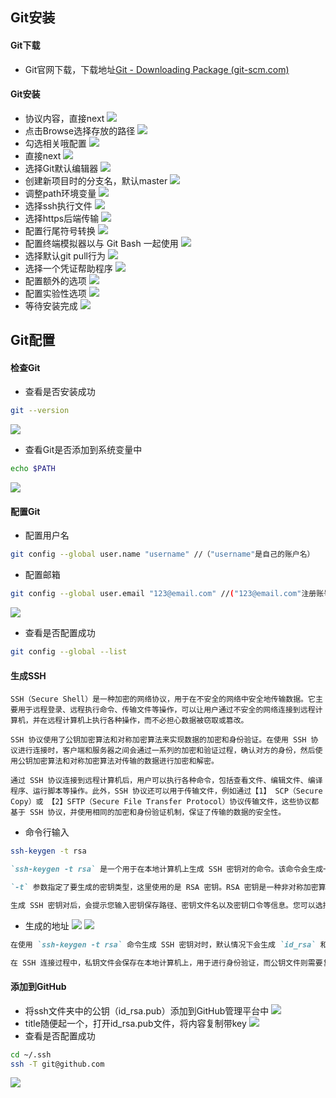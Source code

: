 ## Git安装
#### Git下载
- Git官网下载，下载地址[Git - Downloading Package (git-scm.com)](https://git-scm.com/download/win)
#### Git安装
- 协议内容，直接next
![](../static/annex/Pasted%20image%2020230626214912.png)
- 点击Browse选择存放的路径
![](../static/annex/Pasted%20image%2020230626215121.png)
- 勾选相关哦配置
![](../static/annex/Pasted%20image%2020230626215828.png)
- 直接next
![](../static/annex/Pasted%20image%2020230626215931.png)
- 选择Git默认编辑器
![](../static/annex/Pasted%20image%2020230626215952.png)
- 创建新项目时的分支名，默认master
![](../static/annex/Pasted%20image%2020230626220001.png)
- 调整path环境变量
![](../static/annex/Pasted%20image%2020230626220256.png)
- 选择ssh执行文件
![](../static/annex/Pasted%20image%2020230626220334.png)
- 选择https后端传输
![](Pasted%20image%2020230626220438.png)
- 配置行尾符号转换
![](../static/annex/Pasted%20image%2020230626220508.png)
- 配置终端模拟器以与 Git Bash 一起使用
![](../static/annex/Pasted%20image%2020230626220527.png)
- 选择默认git pull行为
![](../static/annex/Pasted%20image%2020230626220624.png)
- 选择一个凭证帮助程序
![](../static/annex/Pasted%20image%2020230626220705.png)
- 配置额外的选项
![](../static/annex/Pasted%20image%2020230626220755.png)
- 配置实验性选项
![](../static/annex/Pasted%20image%2020230626220829.png)
- 等待安装完成
![](../static/annex/Pasted%20image%2020230626220854.png)
## Git配置
#### 检查Git
- 查看是否安装成功
```bash
git --version
```
![](../static/annex/Pasted%20image%2020230626221245.png)
- 查看Git是否添加到系统变量中
```bash
echo $PATH
```
![](../static/annex/Pasted%20image%2020230626221458.png)
#### 配置Git
- 配置用户名
```bash
git config --global user.name "username" //（"username"是自己的账户名）
```
- 配置邮箱
```bash
git config --global user.email "123@email.com" //("123@email.com"注册账号时用的邮箱)
```
![](../static/annex/Pasted%20image%2020230626222320.png)
- 查看是否配置成功
```bash
git config --global --list
```
#### 生成SSH
```text
SSH（Secure Shell）是一种加密的网络协议，用于在不安全的网络中安全地传输数据。它主要用于远程登录、远程执行命令、传输文件等操作，可以让用户通过不安全的网络连接到远程计算机，并在远程计算机上执行各种操作，而不必担心数据被窃取或篡改。

SSH 协议使用了公钥加密算法和对称加密算法来实现数据的加密和身份验证。在使用 SSH 协议进行连接时，客户端和服务器之间会通过一系列的加密和验证过程，确认对方的身份，然后使用公钥加密算法和对称加密算法对传输的数据进行加密和解密。

通过 SSH 协议连接到远程计算机后，用户可以执行各种命令，包括查看文件、编辑文件、编译程序、运行脚本等操作。此外，SSH 协议还可以用于传输文件，例如通过【1】 SCP（Secure Copy）或 【2】SFTP（Secure File Transfer Protocol）协议传输文件，这些协议都基于 SSH 协议，并使用相同的加密和身份验证机制，保证了传输的数据的安全性。
```
- 命令行输入
```bash
ssh-keygen -t rsa
```
```markdown
`ssh-keygen -t rsa` 是一个用于在本地计算机上生成 SSH 密钥对的命令。该命令会生成一对密钥，包括一个私钥和一个公钥。私钥保存在本地计算机上，用于对 SSH 连接进行身份验证；公钥则可以复制到远程计算机上，用于对 SSH 连接进行加密。

`-t` 参数指定了要生成的密钥类型，这里使用的是 RSA 密钥。RSA 密钥是一种非对称加密算法，可用于加密和解密数据，也可用于身份验证。在生成 RSA 密钥对时，需要指定密钥长度，一般建议使用 2048 位或以上的密钥长度，以保证足够的安全性。

生成 SSH 密钥对后，会提示您输入密钥保存路径、密钥文件名以及密钥口令等信息。您可以选择接受默认值，也可以自定义这些信息。最后，您可以将公钥复制到远程计算机上，以便在 SSH 连接时进行身份验证和加密。
```
- 生成的地址
![](../static/annex/Pasted%20image%2020230626223154.png)
![](../static/annex/Pasted%20image%2020230626223425.png)
```markdown
在使用 `ssh-keygen -t rsa` 命令生成 SSH 密钥对时，默认情况下会生成 `id_rsa` 和 `id_rsa.pub` 两个文件。其中，`id_rsa` 是私钥文件，而 `id_rsa.pub` 则是公钥文件。

在 SSH 连接过程中，私钥文件会保存在本地计算机上，用于进行身份验证，而公钥文件则需要复制到远程计算机上，用于进行加密。
```
#### 添加到GitHub
- 将ssh文件夹中的公钥（id_rsa.pub）添加到GitHub管理平台中
![](../static/annex/Pasted%20image%2020230626223709.png)
- title随便起一个，打开id_rsa.pub文件，将内容复制带key
![](../static/annex/Pasted%20image%2020230626224050.png)
- 查看是否配置成功
```bash
cd ~/.ssh
ssh -T git@github.com
```
![](../static/annex/Pasted%20image%2020230626230801.png)